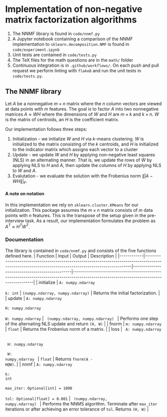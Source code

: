 # Implementation of non-negative matrix factorization algorithms

1. The NNMF library is found in ```code/nnmf.py```
2. A Jupyter notebook containing a comparison of the NNMF implementation to ```sklearn.decomposition.NMF``` is found in ```code/experiment.ipynb```
3. Unit tests are contained in ```code/tests.py```
4. The TeX files for the math questions are in the ```math/``` folder
5. Continuous integration is in ```.github/workflows/```. On each push and pull request we perform linting with ```flake8``` and run the unit tests in ```code/tests.py```.


## The NNMF library
Let $A$ be a nonnegative $m \times n$ matrix where the $n$ column vectors are viewed at data points with $m$ features.
The goal is to factor $A$ into two nonnegative matrices $A \approx WH$ where the dimensions of $W$ and $H$ are 
$m \times k$ and $k \times n$. $W$ is the matrix of centroids, an $H$ is the coefficient matrix.

Our implementation follows three steps:
1. Initialization - we initialize $W$ and $H$ via $k$-means clustering. $W$ is initialized to the matrix consisting of the $k$ centroids, and $H$ is initialized to the indicator matrix which assigns each vector to a cluster
2. Update - we update $W$ and $H$ by applying non-negative least squares (NLS) in an alternating manner. That is, we update the rows of $W$ by applying NLS to $H$ and $A$, then update the columns of $H$ by applying NLS to $W$ and $A$.
3. Evalutation - we evaluate the solution with the Frobenius norm $\||A - WH\||_F$.

#### A note on notation
In this implementation we rely on ```sklearn.cluster.KMeans``` for our initialization. This package assumes the $m \times n$
matrix consists of $m$ data points with $n$ features. This is the transpose of the setup given in the pre-interview task.
As a result, our implementation formulates the problem as $A^T \approx H^T W^T$.

### Documentation
The library is contained in ```code/nnmf.py``` and consists of the five functions defined here.
| Function   | Input                                                                                                                                               | Output                                        | Description                                                                                                                            |
|------------|-----------------------------------------------------------------------------------------------------------------------------------------------------|-----------------------------------------------|----------------------------------------------------------------------------------------------------------------------------------------|
| initialize | <code>A: numpy.ndarray</code><br><br> <code>k: int</code>                                                                                               | <code>(numpy.ndarray, numpy.ndarray)</code>   | Returns the initial factorization.                                                                                                     |
| update     | <code>A: numpy.ndarray</code><br><br> <code>H: numpy.ndarray</code><br><br> <code>W: numpy.ndarray</code>                                                   | <code> (numpy.ndarray, numpy.ndarray) </code> | Performs one step of the alternating NLS update and return <code>(H, W)</code>                                                                                     |
| fnorm      | <code>m: numpy.ndarray</code>                                                                                                                       | <code>float</code>                            | Returns the Frobenius norm of a matrix.                                                                                               |
| loss       | <code> A: numpy.ndarray </code><br><br> <code> H: numpy.ndarray </code><br><br> <code> W: numpy.ndarray </code>                                             | <code>float</code>                            | Returns <code>fnorm(A - H@W)</code>.                                                                                                   |
| nnmf       | <code>A: numpy.ndarray</code><br><br> <code>k: int</code><br><br> <code>max_iter: Optional[int] = 1000</code><br><br> <code>tol: Optional[float] = 0.001</code> | <code> (numpy.ndarray, numpy.ndarray) </code> | Performs the NNMS algorithm. Terminate after <code>max_iter</code> iterations or after achieving an error tolerance of <code>tol</code>. Returns <code>(H, W)</code> |
